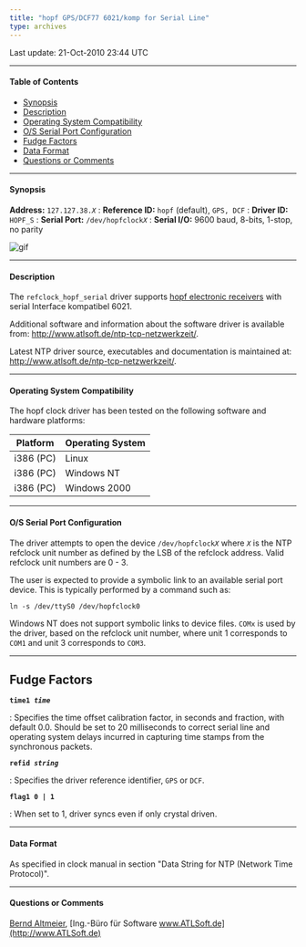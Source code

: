 ```yaml
---
title: "hopf GPS/DCF77 6021/komp for Serial Line"
type: archives
---
```


Last update: 21-Oct-2010 23:44 UTC

* * *

#### Table of Contents

*   [Synopsis](/documentation/drivers/driver38/#synopsis)
*   [Description](/documentation/drivers/driver38/#description)
*   [Operating System Compatibility](/documentation/drivers/driver38/#operating-system-compatibility)
*   [O/S Serial Port Configuration](/documentation/drivers/driver38/#os-serial-port-configuration)
*   [Fudge Factors](/documentation/drivers/driver38/#fudge-factors)
*   [Data Format](/documentation/drivers/driver38/#data-format)
*   [Questions or Comments](/documentation/drivers/driver38/#questions-or-comments)

* * *

#### Synopsis

**Address:**  <code>127.127.38._X_</code>
: **Reference ID:** `hopf` (default), `GPS, DCF`
: **Driver ID:** `HOPF_S`
: **Serial Port:**  <code>/dev/hopfclock*X*</code>
: **Serial I/O:** 9600 baud, 8-bits, 1-stop, no parity

![gif](/documentation/pic/fg6021.gif)

* * *

#### Description

The `refclock_hopf_serial` driver supports [hopf electronic receivers](https://www.hopf.com/index.php) with serial Interface kompatibel 6021.

Additional software and information about the software driver is available from: http://www.atlsoft.de/ntp-tcp-netzwerkzeit/.

Latest NTP driver source, executables and documentation is maintained at: http://www.atlsoft.de/ntp-tcp-netzwerkzeit/.

* * *

#### Operating System Compatibility

The hopf clock driver has been tested on the following software and hardware platforms:

| Platform | Operating System |
| ----- | ----- |
| i386 (PC) | Linux |
| i386 (PC) | Windows NT |
| i386 (PC) | Windows 2000 |

* * *

#### O/S Serial Port Configuration

The driver attempts to open the device <code>/dev/hopfclock*X*</code> where <code>_X_</code> is the NTP refclock unit number as defined by the LSB of the refclock address.  Valid refclock unit numbers are 0 - 3.

The user is expected to provide a symbolic link to an available serial port device.  This is typically performed by a command such as:

`ln -s /dev/ttyS0 /dev/hopfclock0`

Windows NT does not support symbolic links to device files. `COMx` is used by the driver, based on the refclock unit number, where unit 1 corresponds to `COM1` and unit 3 corresponds to `COM3`.

* * *

## Fudge Factors

<code>**time1 _time_**</code>

: Specifies the time offset calibration factor, in seconds and fraction, with default 0.0. Should be set to 20 milliseconds to correct serial line and operating system delays incurred in capturing time stamps from the synchronous packets.

<code>**refid _string_**</code>

: Specifies the driver reference identifier, `GPS` or `DCF`.

<code>**flag1 0 | 1**</code>

: When set to 1, driver syncs even if only crystal driven.

* * *

#### Data Format

As specified in clock manual in section "Data String for NTP (Network Time Protocol)".

* * *

#### Questions or Comments

[Bernd Altmeier](mailto:altmeier@atlsoft.de), [Ing.-Büro für Software www.ATLSoft.de](http://www.ATLSoft.de)
